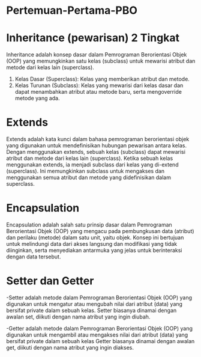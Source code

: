 # Pertemuan-Pertama-PBO

# Inheritance (pewarisan) 2 Tingkat
Inheritance adalah konsep dasar dalam Pemrograman Berorientasi Objek (OOP) yang memungkinkan satu kelas (subclass) untuk mewarisi atribut dan metode dari kelas lain (superclass).
1. Kelas Dasar (Superclass): Kelas yang memberikan atribut dan metode.
2. Kelas Turunan (Subclass): Kelas yang mewarisi dari kelas dasar dan dapat menambahkan atribut atau metode baru, serta mengoverride metode yang ada.

# Extends 
Extends adalah kata kunci dalam bahasa pemrograman berorientasi objek yang digunakan untuk mendefinisikan hubungan pewarisan antara kelas. Dengan menggunakan extends, sebuah kelas (subclass) dapat mewarisi atribut dan metode dari kelas lain (superclass). Ketika sebuah kelas menggunakan extends, ia menjadi subclass dari kelas yang di-extend (superclass). Ini memungkinkan subclass untuk mengakses dan menggunakan semua atribut dan metode yang didefinisikan dalam superclass.

# Encapsulation
Encapsulation adalah salah satu prinsip dasar dalam Pemrograman Berorientasi Objek (OOP) yang mengacu pada pembungkusan data (atribut) dan perilaku (metode) dalam satu unit, yaitu objek. Konsep ini bertujuan untuk melindungi data dari akses langsung dan modifikasi yang tidak diinginkan, serta menyediakan antarmuka yang jelas untuk berinteraksi dengan data tersebut.

# Setter dan Getter
-Setter adalah metode dalam Pemrograman Berorientasi Objek (OOP) yang digunakan untuk mengatur atau mengubah nilai dari atribut (data) yang bersifat private dalam sebuah kelas. Setter biasanya dinamai dengan awalan set, diikuti dengan nama atribut yang ingin diubah.

-Getter adalah metode dalam Pemrograman Berorientasi Objek (OOP) yang digunakan untuk mengambil atau mengakses nilai dari atribut (data) yang bersifat private dalam sebuah kelas Getter biasanya dinamai dengan awalan get, diikuti dengan nama atribut yang ingin diakses.
